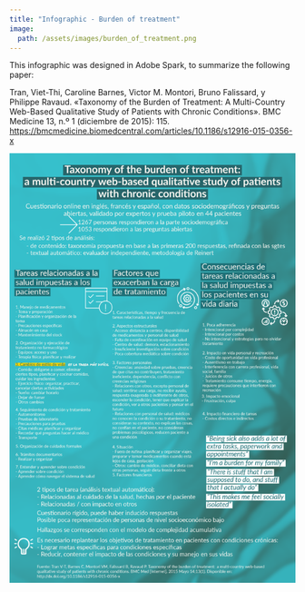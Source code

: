 ```yaml
---
title: "Infographic - Burden of treatment"
image: 
  path: /assets/images/burden_of_treatment.png
---
```


<html>
<head>
    <title>Burden of treatment (infographic)</title>
</head>
<body>
<p>This infographic was designed in Adobe Spark, to summarize the following paper:</p>
<p>Tran, Viet-Thi, Caroline Barnes, Victor M. Montori, Bruno Falissard, y Philippe Ravaud. «Taxonomy of the Burden of Treatment: A Multi-Country Web-Based Qualitative Study of Patients with Chronic Conditions». BMC Medicine 13, n.º 1 (diciembre de 2015): 115. <a href="https://bmcmedicine.biomedcentral.com/articles/10.1186/s12916-015-0356-x" target="_blank">https://bmcmedicine.biomedcentral.com/articles/10.1186/s12916-015-0356-x</a></p>
<p><img src="/assets/images/burden_of_treatment.png" alt="Burden of treatment infographic"></p>
</body>
</html>
